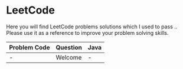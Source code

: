 # LeetCode

Here you will find LeetCode problems solutions which I used to pass .. Please use it as a reference to improve your problem solving skills. 

| Problem Code | Question | Java |
|---|---|---|
| - | Welcome | - |
